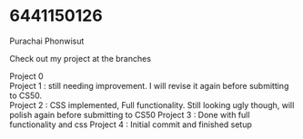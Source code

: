 # 6441150126
Purachai Phonwisut

Check out my project at the branches

Project 0\
Project 1 : still needing improvement. I will revise it again before submitting to CS50. \
Project 2 : CSS implemented, Full functionality. Still looking ugly though, will polish again before submitting to CS50
Project 3 : Done with full functionality and css
Project 4 : Initial commit and finished setup
